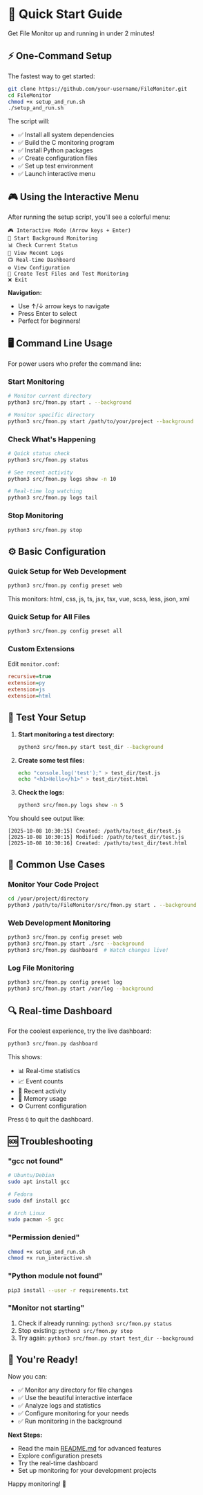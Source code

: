 # 🚀 Quick Start Guide

Get File Monitor up and running in under 2 minutes!

## ⚡ One-Command Setup

The fastest way to get started:

```bash
git clone https://github.com/your-username/FileMonitor.git
cd FileMonitor
chmod +x setup_and_run.sh
./setup_and_run.sh
```

The script will:
- ✅ Install all system dependencies
- ✅ Build the C monitoring program  
- ✅ Install Python packages
- ✅ Create configuration files
- ✅ Set up test environment
- ✅ Launch interactive menu

## 🎮 Using the Interactive Menu

After running the setup script, you'll see a colorful menu:

```
🎮 Interactive Mode (Arrow keys + Enter)
🚀 Start Background Monitoring  
📊 Check Current Status
📄 View Recent Logs
📺 Real-time Dashboard
⚙️ View Configuration
🧪 Create Test Files and Test Monitoring
❌ Exit
```

**Navigation:**
- Use ↑/↓ arrow keys to navigate
- Press Enter to select
- Perfect for beginners!

## 🖥️ Command Line Usage

For power users who prefer the command line:

### Start Monitoring
```bash
# Monitor current directory
python3 src/fmon.py start . --background

# Monitor specific directory
python3 src/fmon.py start /path/to/your/project --background
```

### Check What's Happening
```bash
# Quick status check
python3 src/fmon.py status

# See recent activity
python3 src/fmon.py logs show -n 10

# Real-time log watching
python3 src/fmon.py logs tail
```

### Stop Monitoring
```bash
python3 src/fmon.py stop
```

## ⚙️ Basic Configuration

### Quick Setup for Web Development
```bash
python3 src/fmon.py config preset web
```
This monitors: html, css, js, ts, jsx, tsx, vue, scss, less, json, xml

### Quick Setup for All Files
```bash
python3 src/fmon.py config preset all
```

### Custom Extensions
Edit `monitor.conf`:
```ini
recursive=true
extension=py
extension=js
extension=html
```

## 🧪 Test Your Setup

1. **Start monitoring a test directory:**
   ```bash
   python3 src/fmon.py start test_dir --background
   ```

2. **Create some test files:**
   ```bash
   echo "console.log('test');" > test_dir/test.js
   echo "<h1>Hello</h1>" > test_dir/test.html
   ```

3. **Check the logs:**
   ```bash
   python3 src/fmon.py logs show -n 5
   ```

You should see output like:
```
[2025-10-08 10:30:15] Created: /path/to/test_dir/test.js
[2025-10-08 10:30:15] Modified: /path/to/test_dir/test.js
[2025-10-08 10:30:16] Created: /path/to/test_dir/test.html
```

## 🎯 Common Use Cases

### Monitor Your Code Project
```bash
cd /your/project/directory
python3 /path/to/FileMonitor/src/fmon.py start . --background
```

### Web Development Monitoring
```bash
python3 src/fmon.py config preset web
python3 src/fmon.py start ./src --background
python3 src/fmon.py dashboard  # Watch changes live!
```

### Log File Monitoring
```bash
python3 src/fmon.py config preset log
python3 src/fmon.py start /var/log --background
```

## 🔍 Real-time Dashboard

For the coolest experience, try the live dashboard:

```bash
python3 src/fmon.py dashboard
```

This shows:
- 📊 Real-time statistics
- 📈 Event counts
- 📝 Recent activity
- 💾 Memory usage
- ⚙️ Current configuration

Press `Q` to quit the dashboard.

## 🆘 Troubleshooting

### "gcc not found"
```bash
# Ubuntu/Debian
sudo apt install gcc

# Fedora
sudo dnf install gcc

# Arch Linux
sudo pacman -S gcc
```

### "Permission denied"
```bash
chmod +x setup_and_run.sh
chmod +x run_interactive.sh
```

### "Python module not found"
```bash
pip3 install --user -r requirements.txt
```

### "Monitor not starting"
1. Check if already running: `python3 src/fmon.py status`
2. Stop existing: `python3 src/fmon.py stop`
3. Try again: `python3 src/fmon.py start test_dir --background`

## 🎉 You're Ready!

Now you can:
- ✅ Monitor any directory for file changes
- ✅ Use the beautiful interactive interface
- ✅ Analyze logs and statistics
- ✅ Configure monitoring for your needs
- ✅ Run monitoring in the background

**Next Steps:**
- Read the main [README.md](../README.md) for advanced features
- Explore configuration presets
- Try the real-time dashboard
- Set up monitoring for your development projects

Happy monitoring! 🚀
